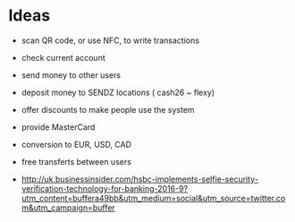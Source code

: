 # Ideas

* scan QR code, or use NFC, to write transactions

* check current account

* send money to other users

* deposit money to SENDZ locations ( cash26 ~ flexy)

* offer discounts to make people use the system

* provide MasterCard

* conversion to EUR, USD, CAD

* free transferts between users

* http://uk.businessinsider.com/hsbc-implements-selfie-security-verification-technology-for-banking-2016-9?utm_content=buffera49bb&utm_medium=social&utm_source=twitter.com&utm_campaign=buffer
